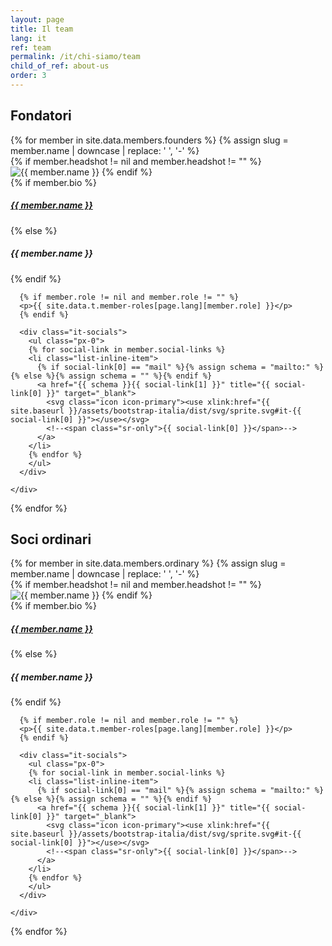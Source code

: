 ```yaml
---
layout: page
title: Il team
lang: it
ref: team
permalink: /it/chi-siamo/team
child_of_ref: about-us
order: 3
---
```


## Fondatori

<div class="card-columns">
  {% for member in site.data.members.founders %}
  {% assign slug = member.name | downcase | replace: ' ', '-' %}
  <div class="card border rounded">
    {% if member.headshot != nil and member.headshot != "" %}
    <img class="card-img-top" src="/assets/images/headshots/{{ slug }}.{{ member.headshot }}" alt="{{ member.name }}">
    {% endif %}
    <div class="card-body">
      {% if member.bio %}
        <a href="/it/chi-siamo/bio/{{ slug }}" class="card-link"><h5 class="card-title">{{ member.name }}</h5></a>
      {% else %}
        <h5 class="card-title">{{ member.name }}</h5>
      {% endif %}

      {% if member.role != nil and member.role != "" %}
      <p>{{ site.data.t.member-roles[page.lang][member.role] }}</p>
      {% endif %}

      <div class="it-socials">
        <ul class="px-0">
        {% for social-link in member.social-links %}
        <li class="list-inline-item">
          {% if social-link[0] == "mail" %}{% assign schema = "mailto:" %}{% else %}{% assign schema = "" %}{% endif %}
          <a href="{{ schema }}{{ social-link[1] }}" title="{{ social-link[0] }}" target="_blank">
            <svg class="icon icon-primary"><use xlink:href="{{ site.baseurl }}/assets/bootstrap-italia/dist/svg/sprite.svg#it-{{ social-link[0] }}"></use></svg>
            <!--<span class="sr-only">{{ social-link[0] }}</span>-->
          </a>
        </li>
        {% endfor %}
        </ul>
      </div>

    </div>
  </div>
  {% endfor %}
</div>

## Soci ordinari

<div class="card-columns">
  {% for member in site.data.members.ordinary %}
  {% assign slug = member.name | downcase | replace: ' ', '-' %}
  <div class="card border rounded">
    {% if member.headshot != nil and member.headshot != "" %}
    <img class="card-img-top" src="/assets/images/headshots/{{ slug }}.{{ member.headshot }}" alt="{{ member.name }}">
    {% endif %}
    <div class="card-body">
      {% if member.bio %}
        <a href="/it/chi-siamo/bio/{{ slug }}" class="card-link"><h5 class="card-title">{{ member.name }}</h5></a>
      {% else %}
        <h5 class="card-title">{{ member.name }}</h5>
      {% endif %}

      {% if member.role != nil and member.role != "" %}
      <p>{{ site.data.t.member-roles[page.lang][member.role] }}</p>
      {% endif %}

      <div class="it-socials">
        <ul class="px-0">
        {% for social-link in member.social-links %}
        <li class="list-inline-item">
          {% if social-link[0] == "mail" %}{% assign schema = "mailto:" %}{% else %}{% assign schema = "" %}{% endif %}
          <a href="{{ schema }}{{ social-link[1] }}" title="{{ social-link[0] }}" target="_blank">
            <svg class="icon icon-primary"><use xlink:href="{{ site.baseurl }}/assets/bootstrap-italia/dist/svg/sprite.svg#it-{{ social-link[0] }}"></use></svg>
            <!--<span class="sr-only">{{ social-link[0] }}</span>-->
          </a>
        </li>
        {% endfor %}
        </ul>
      </div>

    </div>
  </div>
  {% endfor %}
</div>
